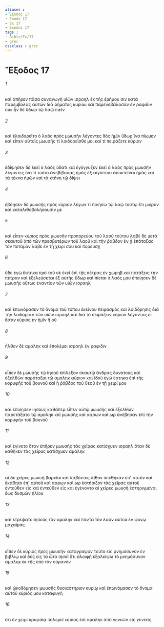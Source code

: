 ```yaml
---
aliases : 
- Ἔξοδος 17
- Exode 17
- Ex 17
- Exodus 17
tags : 
- Bible/Ex/17
- grec
cssclass : grec
---
```


# Ἔξοδος 17

###### 1
καὶ ἀπῆρεν πᾶσα συναγωγὴ υἱῶν ισραηλ ἐκ τῆς ἐρήμου σιν κατὰ παρεμβολὰς αὐτῶν διὰ ῥήματος κυρίου καὶ παρενεβάλοσαν ἐν ραφιδιν οὐκ ἦν δὲ ὕδωρ τῷ λαῷ πιεῖν
###### 2
καὶ ἐλοιδορεῖτο ὁ λαὸς πρὸς μωυσῆν λέγοντες δὸς ἡμῖν ὕδωρ ἵνα πίωμεν καὶ εἶπεν αὐτοῖς μωυσῆς τί λοιδορεῖσθέ μοι καὶ τί πειράζετε κύριον
###### 3
ἐδίψησεν δὲ ἐκεῖ ὁ λαὸς ὕδατι καὶ ἐγόγγυζεν ἐκεῖ ὁ λαὸς πρὸς μωυσῆν λέγοντες ἵνα τί τοῦτο ἀνεβίβασας ἡμᾶς ἐξ αἰγύπτου ἀποκτεῖναι ἡμᾶς καὶ τὰ τέκνα ἡμῶν καὶ τὰ κτήνη τῷ δίψει
###### 4
ἐβόησεν δὲ μωυσῆς πρὸς κύριον λέγων τί ποιήσω τῷ λαῷ τούτῳ ἔτι μικρὸν καὶ καταλιθοβολήσουσίν με
###### 5
καὶ εἶπεν κύριος πρὸς μωυσῆν προπορεύου τοῦ λαοῦ τούτου λαβὲ δὲ μετὰ σεαυτοῦ ἀπὸ τῶν πρεσβυτέρων τοῦ λαοῦ καὶ τὴν ῥάβδον ἐν ᾗ ἐπάταξας τὸν ποταμόν λαβὲ ἐν τῇ χειρί σου καὶ πορεύσῃ
###### 6
ὅδε ἐγὼ ἕστηκα πρὸ τοῦ σὲ ἐκεῖ ἐπὶ τῆς πέτρας ἐν χωρηβ καὶ πατάξεις τὴν πέτραν καὶ ἐξελεύσεται ἐξ αὐτῆς ὕδωρ καὶ πίεται ὁ λαός μου ἐποίησεν δὲ μωυσῆς οὕτως ἐναντίον τῶν υἱῶν ισραηλ
###### 7
καὶ ἐπωνόμασεν τὸ ὄνομα τοῦ τόπου ἐκείνου πειρασμὸς καὶ λοιδόρησις διὰ τὴν λοιδορίαν τῶν υἱῶν ισραηλ καὶ διὰ τὸ πειράζειν κύριον λέγοντας εἰ ἔστιν κύριος ἐν ἡμῖν ἢ οὔ
###### 8
ἦλθεν δὲ αμαληκ καὶ ἐπολέμει ισραηλ ἐν ραφιδιν
###### 9
εἶπεν δὲ μωυσῆς τῷ ἰησοῦ ἐπίλεξον σεαυτῷ ἄνδρας δυνατοὺς καὶ ἐξελθὼν παράταξαι τῷ αμαληκ αὔριον καὶ ἰδοὺ ἐγὼ ἕστηκα ἐπὶ τῆς κορυφῆς τοῦ βουνοῦ καὶ ἡ ῥάβδος τοῦ θεοῦ ἐν τῇ χειρί μου
###### 10
καὶ ἐποίησεν ἰησοῦς καθάπερ εἶπεν αὐτῷ μωυσῆς καὶ ἐξελθὼν παρετάξατο τῷ αμαληκ καὶ μωυσῆς καὶ ααρων καὶ ωρ ἀνέβησαν ἐπὶ τὴν κορυφὴν τοῦ βουνοῦ
###### 11
καὶ ἐγίνετο ὅταν ἐπῆρεν μωυσῆς τὰς χεῖρας κατίσχυεν ισραηλ ὅταν δὲ καθῆκεν τὰς χεῖρας κατίσχυεν αμαληκ
###### 12
αἱ δὲ χεῖρες μωυσῆ βαρεῖαι καὶ λαβόντες λίθον ὑπέθηκαν ὑπ' αὐτόν καὶ ἐκάθητο ἐπ' αὐτοῦ καὶ ααρων καὶ ωρ ἐστήριζον τὰς χεῖρας αὐτοῦ ἐντεῦθεν εἷς καὶ ἐντεῦθεν εἷς καὶ ἐγένοντο αἱ χεῖρες μωυσῆ ἐστηριγμέναι ἕως δυσμῶν ἡλίου
###### 13
καὶ ἐτρέψατο ἰησοῦς τὸν αμαληκ καὶ πάντα τὸν λαὸν αὐτοῦ ἐν φόνῳ μαχαίρας
###### 14
εἶπεν δὲ κύριος πρὸς μωυσῆν κατάγραψον τοῦτο εἰς μνημόσυνον ἐν βιβλίῳ καὶ δὸς εἰς τὰ ὦτα ἰησοῖ ὅτι ἀλοιφῇ ἐξαλείψω τὸ μνημόσυνον αμαληκ ἐκ τῆς ὑπὸ τὸν οὐρανόν
###### 15
καὶ ᾠκοδόμησεν μωυσῆς θυσιαστήριον κυρίῳ καὶ ἐπωνόμασεν τὸ ὄνομα αὐτοῦ κύριός μου καταφυγή
###### 16
ὅτι ἐν χειρὶ κρυφαίᾳ πολεμεῖ κύριος ἐπὶ αμαληκ ἀπὸ γενεῶν εἰς γενεάς
